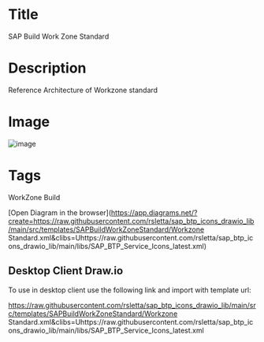 # Title 

SAP Build Work Zone Standard

# Description 

Reference Architecture of Workzone standard 

# Image 

 
![image](https://github.com/user-attachments/assets/9d103fe5-adc1-4e89-a178-b63cfe06cee3)


# Tags 

WorkZone Build


[Open Diagram in the browser](https://app.diagrams.net/?create=https://raw.githubusercontent.com/rsletta/sap_btp_icons_drawio_lib/main/src/templates/SAPBuildWorkZoneStandard/Workzone Standard.xml&clibs=Uhttps://raw.githubusercontent.com/rsletta/sap_btp_icons_drawio_lib/main/libs/SAP_BTP_Service_Icons_latest.xml)

## Desktop Client Draw.io

To use in desktop client use the following link and import with template url: 

https://raw.githubusercontent.com/rsletta/sap_btp_icons_drawio_lib/main/src/templates/SAPBuildWorkZoneStandard/Workzone Standard.xml&clibs=Uhttps://raw.githubusercontent.com/rsletta/sap_btp_icons_drawio_lib/main/libs/SAP_BTP_Service_Icons_latest.xml